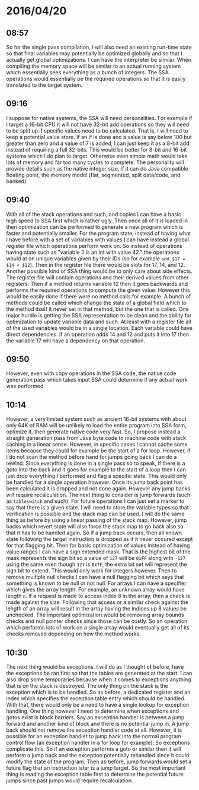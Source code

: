 # 2016/04/20

## 08:57

So for the single pass compilation, I will also need an existing run-time state
so that final variables may potentially be optimized globally and so that I
actually get global optimizations. I can have the interpreter be similar.
When compiling the memory space will be similar to an actual running system
which essentially sees everything as a bunch of integers. The SSA operations
would essentially be the required operations so that it is easily translated
to the target system.

## 09:16

I suppose for native systems, the SSA will need personalities. For example if
I target a 16-bit CPU it will not have 32-bit add operations so they will need
to be split up if specific values need to be calculated. That is, I will need
to keep a potential value store. If an if is done and a value is say below
100 but greater than zero and a value of 7 is added, I can just keep it as
a 8-bit add instead of requiring a full 32-bits. This would be better for
8-bit and 16-bit systems which I do plan to target. Otherwise even simple math
would take lots of memory and far too many cycles to complete. The personality
will provide details such as the native integer size, if it can do Java
compatible floating point, the memory model (flat, segmented, split data/code,
and banked).

## 09:40

With all of the stack operations and such, and copies I can have a basic high
speed to SSA first which is rather ugly. Then once all of it is loaded in then
optimization can be performed to generate a new program which is faster and
potentially smaller. For the program state, instead of having what I have
before with a set of variables with values I can have instead a global register
file which operations perform work on. So instead of operations having state
such as "variable 2 is an int with value 42." the operations would at on
unique variables given by their IDs (so for example `add $17 = $14 + $12`).
Then in the register file there would be slots for 17, 14, and 12. Another
possible kind of SSA thing would be to only care about side effects. The
register file will contain operations and their derived values from other
registers. Then if a method returns variable 12 then it goes backwards and
performs the required operations to compute the given value. However this would
be easily done if there were no method calls for example. A bunch of methods
could be called which change the state of a global field which to the method
itself it never set in that method, but the one that is called. One major
hurdle is getting the SSA representation to be clean and the ability for
optimization to update variable data and such. At least with a register file
all of the used variables would be in a single location. Each variable could
have direct dependencies. If an operation adds 14 and 12 and puts it into 17
then the variable 17 will have a dependency on that operation.

## 09:50

However, even with copy operations in the SSA code, the native code generation
pass which takes input SSA could determine if any actual work was performed.

## 10:14

However, a very limited system such as ancient 16-bit systems with about only
64K of RAM will be unlikely to load the entire program into SSA form, optimize
it, then generate native code very fast. So, I propose instead a straight
generation pass from Java byte code to machine code with stack caching in a
linear sense. However, in specific cases I cannot cache some items because they
could for example be the start of a for loop. However, if I do not scan the
method before hand for jumps going back I can do a rewind. Since everything is
done in a single pass so to speak, if there is a goto into the back and it goes
for example to the start of a loop then I can just drop everything I performed
and flag a specific state. This would only be handled for a single operation
however. Once its jump back point has been calculated it is dropped and not
done again. However any jump backs will require recalculation. The next thing
to consider is jump forwards (such as `tableswitch` and such). For future
operations I can just set a marker to say that there is a given state. I will
need to store the variable types so that verification is possible and the
stack map can be used. I will do the same thing as before by using a linear
passing of the stack map. However, jump backs which revert state will also
force the stack map to go back also so that it has to be handled again. So if
a jump back occurs, then all known state following the target instruction is
dropped as if it never occured except for that flagging bit. Then for basic
optimization of values instead of having value ranges I can have a sign
extended mask. That is the highest bit of the mask represents the sign bit so
a value of `127` will be `0xFF` along with `-127` using the same even though
`127` is `0x7F`, the extra bit set will represent the sign bit to extend. This
would only work for integers however. Then to remove multiple null checks I
can have a null flagging bit which says that something is known to be null or
not null. For arrays I can have a specifier which gives the array length. For
example, an unknown array would have length `n`. If a request is made to access
index 8 in the array, then a check is made against the size. Following that
access or a similar check against the length of an array will result in the
array having the indices up 8 values be unchecked. The important optimization
would be removing array bounds checks and null pointer checks since those can
be costly. So an operation which performs lots of work on a single array would
eventually get all of its checks removed depending on how the method works.

## 10:30

The next thing would be exceptions. I will do as I thought of before, have the
exceptions be ran first so that the tables are generated at the start. I can
also drop some temporaries because when it comes to exceptions anything that is
on the stack is destroyed. The only thing on the stack is the exception which
is to be handled. So as before, a dedicated register and an index which
specifies the exception table entry which should be handled. With that, there
would only be a need to have a single lookup for exception handling. One
thing however I need to determine when exceptions and gotos exist is block
barriers. Say an exception handler is between a jump forward and another kind
of block and there is no potential jump in. A jump back should not remove the
exception handler code at all. However, it is possible for an exception handler
to jump back into the normal program control flow (an exception handler in a
for loop for example). So exceptions complicate this. So if an exception
performs a goto or similar then it will perform a jump back and the exception
potentially rehandled since it could modify the state of the program. Then
as before, jump forwards would set a future flag that an instruction later is
a jump target. So the most important thing is reading the exception table first
to determine the potential future jumps since past jumps would require
recalculation.

